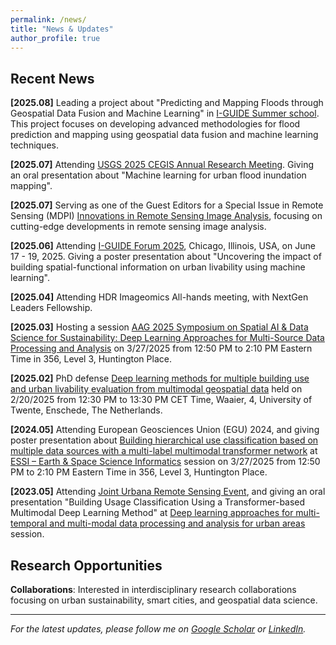 ```yaml
---
permalink: /news/
title: "News & Updates"
author_profile: true
---
```


## Recent News

**[2025.08]** Leading a project about "Predicting and Mapping Floods through Geospatial Data Fusion and Machine Learning" in [I-GUIDE Summer school](https://i-guide.io/summer-school/summer-school-2025/projects/). This project focuses on developing advanced methodologies for flood prediction and mapping using geospatial data fusion and machine learning techniques.

**[2025.07]** Attending [USGS 2025 CEGIS Annual Research Meeting](https://www.usgs.gov/centers/cegis/science/2025-cegis-annual-research-meeting). Giving an oral presentation about "Machine learning for urban flood inundation mapping".

**[2025.07]** Serving as one of the Guest Editors for a Special Issue in Remote Sensing (MDPI) [Innovations in Remote Sensing Image Analysis](https://www.mdpi.com/journal/remotesensing/special_issues/7OJ5MCIWB0), focusing on cutting-edge developments in remote sensing image analysis.

**[2025.06]** Attending [I-GUIDE Forum 2025](https://i-guide.io/forum/forum-2025/), Chicago, Illinois, USA, on June 17 - 19, 2025. Giving a poster presentation about "Uncovering the impact of building spatial-functional information on urban livability using machine learning".

**[2025.04]** Attending HDR Imageomics All-hands meeting, with NextGen Leaders Fellowship.

**[2025.03]** Hosting a session [AAG 2025 Symposium on Spatial AI & Data Science for Sustainability: Deep Learning Approaches for Multi-Source Data Processing and Analysis](https://aag.secure-platform.com/aag2025/solicitations/82/sessiongallery/23502) on 3/27/2025 from 12:50 PM to 2:10 PM Eastern Time in 356, Level 3, Huntington Place.

**[2025.02]** PhD defense [Deep learning methods for multiple building use and urban livability evaluation from multimodal geospatial data](https://www.utwente.nl/en/education/tgs/currentcandidates/phd/calendar/2025/2/117277/phd-defence-wen-zhou-deep-learning-methods-for-multiple-building-use-and-urban-livability-evaluation-from-multimodal-geospatial-data) held on 2/20/2025 from 12:30 PM to 13:30 PM CET Time, Waaier, 4, University of Twente, Enschede, The Netherlands. 

**[2024.05]** Attending European Geosciences Union (EGU) 2024, and giving poster presentation about [Building hierarchical use classification based on multiple data sources with a multi-label multimodal transformer network](https://meetingorganizer.copernicus.org/EGU24/EGU24-12472.html?pdf) at [ESSI – Earth & Space Science Informatics](https://meetingorganizer.copernicus.org/EGU24/sessionprogramme/5231) session on 3/27/2025 from 12:50 PM to 2:10 PM Eastern Time in 356, Level 3, Huntington Place.

**[2023.05]** Attending [Joint Urbana Remote Sensing Event](https://jurse2023.org/), and giving an oral presentation "Building Usage Classification Using a Transformer-based Multimodal Deep Learning Method" at [Deep learning approaches for multi-temporal and multi-modal data processing and analysis for urban areas](https://jurse2023.org/special-sessions/deep-learning-approaches-for-multi-temporal-and-multi-modal-data-processing.html) session.


## Research Opportunities


**Collaborations**: Interested in interdisciplinary research collaborations focusing on urban sustainability, smart cities, and geospatial data science.

---

*For the latest updates, please follow me on [Google Scholar](https://scholar.google.com/citations?user=e0iE7SkAAAAJ&hl=en) or [LinkedIn](https://www.linkedin.com/in/wen-zhou-46aa43331/).* 
